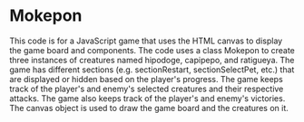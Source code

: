 # Mokepon
This code is for a JavaScript game that uses the HTML canvas to display the game board and components. The code uses a class Mokepon to create three instances of creatures named hipodoge, capipepo, and ratigueya. The game has different sections (e.g. sectionRestart, sectionSelectPet, etc.) that are displayed or hidden based on the player's progress. The game keeps track of the player's and enemy's selected creatures and their respective attacks. The game also keeps track of the player's and enemy's victories. The canvas object is used to draw the game board and the creatures on it.
